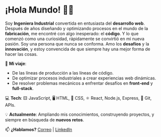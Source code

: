 # ¡Hola Mundo! 👩‍💻 

Soy **Ingeniera Industrial** convertida en entusiasta del **desarrollo web**. Después de años diseñando y optimizando procesos en el mundo de la **fabricación**, me encontré con algo inesperado: el **código**. Y lo que comenzó como una curiosidad, rápidamente se convirtió en mi nueva pasión. Soy una persona que nunca se conforma. Amo los **desafíos** y la **innovación**, y estoy convencida de que siempre hay una mejor forma de hacer las cosas.

🚀 **Mi viaje**:
- De las líneas de producción a las líneas de código.
- De optimizar procesos industriales a crear experiencias web dinámicas.
- De resolver problemas mecánicos a enfrentar desafíos en **front-end** y **full-stack**.

💻 **Tech**: 🟨 JavaScript, 🖥️ HTML, 🎨 CSS, ⚛️ React, Node.js, Express, 🐙 Git, APIs.

💡 **Actualmente**: Ampliando mis conocimientos, construyendo proyectos, y siempre en búsqueda de **nuevos retos**.

📫 **¿Hablamos?** [Correo](mailto:laurarguezfdez@gmail.com) | [LinkedIn](https://www.linkedin.com/in/laura-rodriguez-fernandez-)
